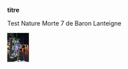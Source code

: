 **titre**

Test Nature Morte 7 de Baron Lanteigne

![nature_morte](https://github.com/KristyMoussally/H23_TIM_documentation/blob/main/BIAN/media/nature_morte_7_sculpture_ecran.jpg?raw=true)


